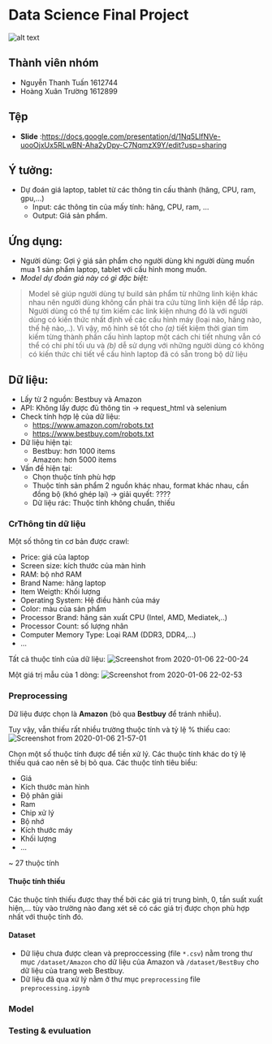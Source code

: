 # Data Science Final Project

![alt text](https://devcrew.io/wp-content/uploads/2017/03/feature-1.jpg "Title")

## Thành viên nhóm

-   Nguyễn Thanh Tuấn 1612744
-   Hoàng Xuân Trường 1612899

## Tệp 
- __Slide__ :https://docs.google.com/presentation/d/1Nq5LlfNVe-uooOjxUx5RLwBN-Aha2yDpy-C7NqmzX9Y/edit?usp=sharing

## Ý tưởng:

-   Dự đoán giá laptop, tablet từ các thông tin cấu thành (hãng, CPU, ram, gpu,...)
    -   Input: các thông tin của mấy tính: hãng, CPU, ram, ...
    -   Output: Giá sản phẩm.

## Ứng dụng:

-   Người dùng: Gợi ý giá sản phẩm cho người dùng khi người dùng muốn mua 1 sản phẩm laptop, tablet với cấu hình mong muốn.
-   *Model dự đoán giá này có gì đặc biệt:*

> Model sẽ giúp người dùng tự build sản phẩm từ những linh kiện khác nhau nên người dùng không cần phải tra cứu từng linh kiện để lắp ráp. Người dùng có thể tự tìm kiếm các link kiện nhưng đó là với người dùng có kiến thức nhất định về các cấu hình máy (loại nào, hãng nào, thế hệ nào,..). Vì vậy, mô hình sẽ tốt cho *(a)* tiết kiệm thời gian tìm kiếm từng thành phần cấu hình laptop một cách chi tiết nhưng vẫn có thể có chi phí tối ưu và *(b)* dễ sử dụng với những người dùng có không có kiến thức chi tiết về cấu hình laptop đã có sẵn trong bộ dữ liệu
    

## Dữ liệu:

-   Lấy từ 2 nguồn: Bestbuy và Amazon
-   API: Không lấy được đủ thông tin -> request_html và selenium
-   Check tính hợp lệ của dữ liệu:
    -   https://www.amazon.com/robots.txt
    -   https://www.bestbuy.com/robots.txt
-   Dữ liệu hiện tại:
    -   Bestbuy: hơn 1000 items
    -   Amazon: hơn 5000 items
-   Vấn đề hiện tại:
    -   Chọn thuộc tính phù hợp
    -   Thuộc tính sản phẩm 2 nguồn khác nhau, format khác nhau, cần đồng bộ (khó ghép lại) -> giải quyết: ????
    -   Dữ liệu rác: Thuộc tính không chuẩn, thiếu

### CrThông tin dữ liệu

Một số thông tin cơ bản được crawl:

-   Price: giá của laptop
-   Screen size: kích thước của màn hình
-   RAM: bộ nhớ RAM
-   Brand Name: hãng laptop
-   Item Weigth: Khối lượng
-   Operating System: Hệ điều hành của máy
-   Color: màu của sản phẩm
-   Processor Brand: hãng sản xuất CPU (Intel, AMD, Mediatek,..)
-   Processor Count: số lượng nhân
-   Computer Memory Type: Loại RAM (DDR3, DDR4,...)
-   ...

Tất cả thuộc tính của dữ liệu:
![Screenshot from 2020-01-06 22-00-24](https://user-images.githubusercontent.com/24609363/71826679-077aae00-30d1-11ea-8243-37746325929d.png)

Một giá trị mẫu của 1 dòng:
![Screenshot from 2020-01-06 22-02-53](https://user-images.githubusercontent.com/24609363/71826678-06e21780-30d1-11ea-8f0c-dbbdb1c53bb2.png)

### Preprocessing
Dữ liệu được chọn là __Amazon__ (bỏ qua __Bestbuy__ để tránh nhiễu).

Tuy vậy, vẫn thiếu rất nhiều trường thuộc tính và tỷ lệ % thiếu cao:
![Screenshot from 2020-01-06 21-57-01](https://user-images.githubusercontent.com/24609363/71826682-077aae00-30d1-11ea-90e8-3476f8f8be8b.png)

Chọn một số thuộc tính được để tiền xử lý. Các thuộc tính khác do tỷ lệ thiếu quá cao nên sẽ bị bỏ qua. Các thuộc tính tiêu biểu:
- Giá
- Kích thước màn hình
- Độ phân giải
- Ram
- Chip xử lý
- Bộ nhớ
- Kích thước máy
- Khối lượng
- ...

~ 27 thuộc tính

#### Thuộc tính thiếu

Các thuộc tính thiếu được thay thế bởi các giá trị trung bình, 0, tần suất xuất hiện,... tùy vào trường nào đang xét sẽ có các giá trị được chọn phù hợp nhất với thuộc tính đó. 

#### Dataset

-   Dữ liệu chưa được clean và preproccessing (file `*.csv`) nằm trong thư mục `/dataset/Amazon` cho dữ liệu của Amazon và `/dataset/BestBuy` cho dữ liệu của trang web Bestbuy.
- Dữ liệu đã qua xử lý nằm ở thư mục `preprocessing` file `preprocessing.ipynb`

### Model 
### Testing & evuluation
